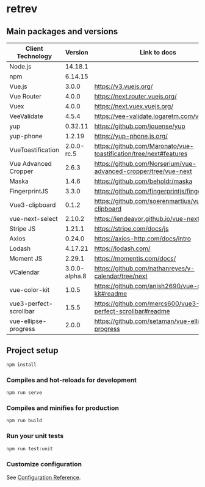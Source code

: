 # retrev

## Main packages and versions

| Client Technology      | Version       | Link to docs                   |
| ---------------------- | ------------- | ------------------------------ |
| Node.js                | 14.18.1       |                                |
| npm                    | 6.14.15       |                                |
| Vue.js                 | 3.0.0         | https://v3.vuejs.org/          |
| Vue Router             | 4.0.0         | https://next.router.vuejs.org/ |
| Vuex                   | 4.0.0         | https://next.vuex.vuejs.org/   |
| VeeValidate            | 4.5.4         | https://vee-validate.logaretm.com/v4/ |
| yup                    | 0.32.11       | https://github.com/jquense/yup |
| yup-phone              | 1.2.19        | https://yup-phone.js.org/      |
| VueToastification      | 2.0.0-rc.5    | https://github.com/Maronato/vue-toastification/tree/next#features |
| Vue Advanced Cropper   | 2.6.3         | https://github.com/Norserium/vue-advanced-cropper/tree/vue-next   |
| Maska                  | 1.4.6         | https://github.com/beholdr/maska |
| FingerprintJS          | 3.3.0         | https://github.com/fingerprintjs/fingerprintjs  |
| Vue3-clipboard         | 0.1.2         | https://github.com/soerenmartius/vue3-clipboard |
| vue-next-select        | 2.10.2        | https://iendeavor.github.io/vue-next-select |
| Stripe JS              | 1.21.1        | https://stripe.com/docs/js |
| Axios                  | 0.24.0        | https://axios-http.com/docs/intro |
| Lodash                 | 4.17.21       | https://lodash.com/ |
| Moment JS              | 2.29.1        | https://momentjs.com/docs/ |
| VCalendar              | 3.0.0-alpha.8 | https://github.com/nathanreyes/v-calendar/tree/next |
| vue-color-kit          | 1.0.5         | https://github.com/anish2690/vue-color-kit#readme |
| vue3-perfect-scrollbar | 1.5.5         | https://github.com/mercs600/vue3-perfect-scrollbar#readme |
| vue-ellipse-progress   | 2.0.0         | https://github.com/setaman/vue-ellipse-progress |

## Project setup
```
npm install
```

### Compiles and hot-reloads for development
```
npm run serve
```

### Compiles and minifies for production
```
npm run build
```

### Run your unit tests
```
npm run test:unit
```

### Customize configuration
See [Configuration Reference](https://cli.vuejs.org/config/).
